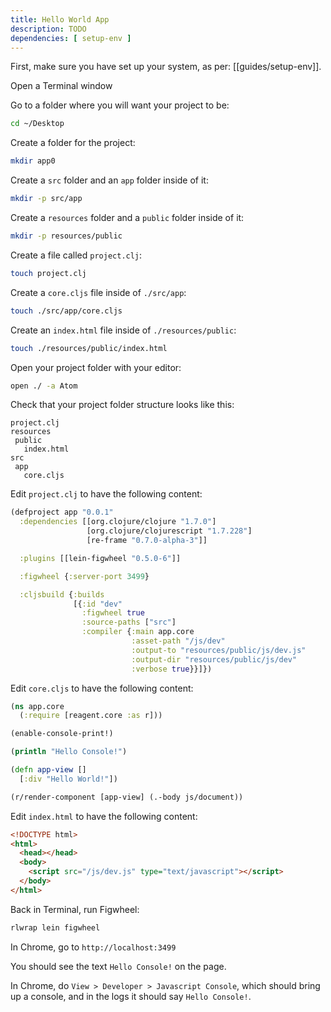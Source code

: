```yaml
---
title: Hello World App
description: TODO
dependencies: [ setup-env ]
---
```


First, make sure you have set up your system, as per: [[guides/setup-env]].

Open a Terminal window

Go to a folder where you will want your project to be:

```sh
cd ~/Desktop
```

Create a folder for the project:

```sh
mkdir app0
```

Create a `src` folder and an `app` folder inside of it:

```sh
mkdir -p src/app
```

Create a `resources` folder and a `public` folder inside of it:

```sh
mkdir -p resources/public
```

Create a file called `project.clj`:

```sh
touch project.clj
```

Create a `core.cljs` file inside of `./src/app`:

```sh
touch ./src/app/core.cljs
```

Create an `index.html` file inside of `./resources/public`:

```sh
touch ./resources/public/index.html
```

Open your project folder with your editor:

```sh
open ./ -a Atom
```

Check that your project folder structure looks like this:

```misc
project.clj
resources
 public
   index.html
src
 app
   core.cljs
```

Edit `project.clj` to have the following content:

```clojure
(defproject app "0.0.1"
  :dependencies [[org.clojure/clojure "1.7.0"]
                 [org.clojure/clojurescript "1.7.228"]
                 [re-frame "0.7.0-alpha-3"]]

  :plugins [[lein-figwheel "0.5.0-6"]]

  :figwheel {:server-port 3499}

  :cljsbuild {:builds
              [{:id "dev"
                :figwheel true
                :source-paths ["src"]
                :compiler {:main app.core
                           :asset-path "/js/dev"
                           :output-to "resources/public/js/dev.js"
                           :output-dir "resources/public/js/dev"
                           :verbose true}}]})
```

Edit `core.cljs` to have the following content:

```clojure
(ns app.core
  (:require [reagent.core :as r]))

(enable-console-print!)

(println "Hello Console!")

(defn app-view []
  [:div "Hello World!"])

(r/render-component [app-view] (.-body js/document))
```

Edit `index.html` to have the following content:

```html
<!DOCTYPE html>
<html>
  <head></head>
  <body>
    <script src="/js/dev.js" type="text/javascript"></script>
  </body>
</html>
```

Back in Terminal, run Figwheel:

```sh
rlwrap lein figwheel
```

In Chrome, go to `http://localhost:3499`

You should see the text `Hello Console!` on the page.

In Chrome, do `View > Developer > Javascript Console`, which should bring up a console, and in the logs it should say `Hello Console!`.




